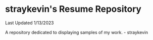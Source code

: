 # straykevin's Resume Repository
Last Updated 1/13/2023

A repository dedicated to displaying samples of my work. - straykevin

